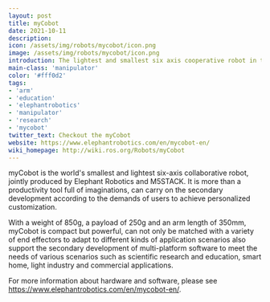 ```yaml
---
layout: post
title: myCobot
date: 2021-10-11
description:
icon: /assets/img/robots/mycobot/icon.png
image: /assets/img/robots/mycobot/icon.png
introduction: The lightest and smallest six axis cooperative robot in the world
main-class: 'manipulator'
color: '#fff0d2'
tags:
- 'arm'
- 'education'
- 'elephantrobotics'
- 'manipulator'
- 'research'
- 'mycobot'
twitter_text: Checkout the myCobot
website: https://www.elephantrobotics.com/en/mycobot-en/
wiki_homepage: http://wiki.ros.org/Robots/myCobot
---
```


myCobot is the world's smallest and lightest six-axis collaborative robot, jointly produced by Elephant Robotics and M5STACK. It is more than a productivity tool full of imaginations, can carry on the secondary development according to the demands of users to achieve personalized customization.

With a weight of 850g, a payload of 250g and an arm length of 350mm, myCobot is compact but powerful, can not only be matched with a variety of end effectors to adapt to different kinds of application scenarios also support the secondary development of multi-platform software to meet the needs of various scenarios such as scientific research and education, smart home, light industry and commercial applications.

For more information about hardware and software, please see <https://www.elephantrobotics.com/en/mycobot-en/>.
